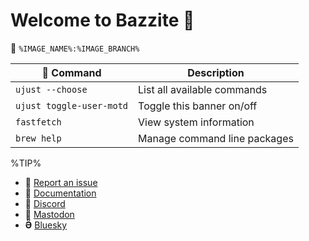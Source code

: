 # Welcome to Bazzite 󰊴
󱋩 `%IMAGE_NAME%:%IMAGE_BRANCH%`

|  Command | Description |
| ------- | ----------- |
| `ujust --choose`  | List all available commands |
| `ujust toggle-user-motd` | Toggle this banner on/off |
| `fastfetch` | View system information |
| `brew help` | Manage command line packages |

%TIP%
- **** [Report an issue](https://github.com/ublue-os/bazzite/issues)
- **󰈙** [Documentation](http://docs.bazzite.gg/)
- **󰙯** [Discord](https://discord.bazzite.gg/)
- **󰫑** [Mastodon](https://fosstodon.org/@UniversalBlue)
- **** [Bluesky](https://bsky.app/profile/bazzite.gg)
